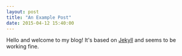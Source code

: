 ```yaml
---
layout: post
title: "An Example Post"
date: 2015-04-12 15:40:00
---
```


Hello and welcome to my blog! It's based on [Jekyll](http://jekyllrb.com) and
seems to be working fine.
